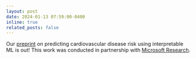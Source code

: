 ```yaml
---
layout: post
date: 2024-01-13 07:59:00-0400
inline: true
related_posts: false
---
```


Our [preprint](https://www.medrxiv.org/content/10.1101/2024.01.12.24301213v1) on predicting cardiovascular disease risk using interpretable ML is out! This work was conducted in partnership with [Microsoft Research](https://www.microsoft.com/en-us/research/).
